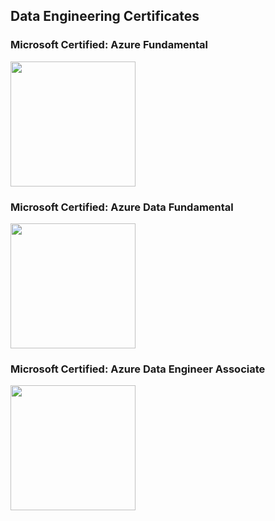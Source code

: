 Data Engineering Certificates
-----------------------------

### Microsoft Certified: Azure Fundamental
<a target='blank' href='https://www.credly.com/badges/a0f25ac1-ba6b-4fbf-9624-15952684eb30?source=linked_in_profile'>
<img src="https://images.credly.com/size/680x680/images/be8fcaeb-c769-4858-b567-ffaaa73ce8cf/image.png" width="200"/> </a>

### Microsoft Certified: Azure Data Fundamental
<a target='blank' href='https://www.credly.com/badges/959cc442-9fac-481e-a506-7d56e67d6bb6?source=linked_in_profile'>
<img src="https://images.credly.com/size/680x680/images/70eb1e3f-d4de-4377-a062-b20fb29594ea/azure-data-fundamentals-600x600.png" width="200"/> </a>


### Microsoft Certified: Azure Data Engineer Associate
<a target='blank' href='https://www.credly.com/badges/2cc48ef3-7600-408e-a4c3-0432fa4ac55a?source=linked_in_profile'>
<img src="https://images.credly.com/size/680x680/images/61542181-0e8d-496c-a17c-3d4bf590eda1/azure-data-engineer-associate-600x600.png" width="200"/> </a>
